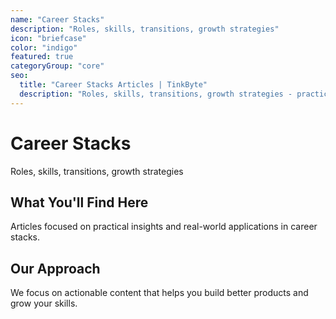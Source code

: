 ```yaml
---
name: "Career Stacks"
description: "Roles, skills, transitions, growth strategies"
icon: "briefcase"
color: "indigo"
featured: true
categoryGroup: "core"
seo:
  title: "Career Stacks Articles | TinkByte"
  description: "Roles, skills, transitions, growth strategies - practical insights for builders and innovators."
---
```


# Career Stacks

Roles, skills, transitions, growth strategies

## What You'll Find Here

Articles focused on practical insights and real-world applications in career stacks.

## Our Approach

We focus on actionable content that helps you build better products and grow your skills.
